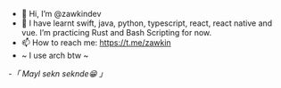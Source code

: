 - 👋 Hi, I’m @zawkindev
- 🌱 I have learnt swift, java, python, typescript, react, react native and vue. I’m practicing Rust and Bash Scripting for now.
- 📫 How to reach me: https://t.me/zawkin
- ~ I use arch btw ~ 

-*「 Mayl sekn seknde😁 」*
<!---
zawkindev/zawkindev is a ✨ special ✨ repository because its `README.md` (this file) appears on your GitHub profile.
You can click the Preview link to take a look at your changes.
--->
